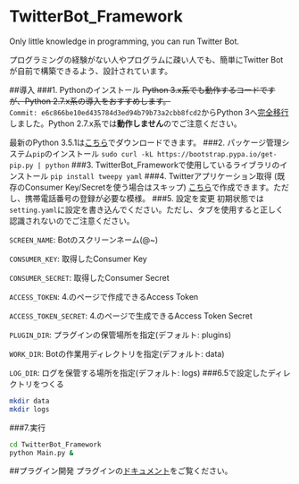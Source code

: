 # TwitterBot_Framework
Only little knowledge in programming, you can run Twitter Bot.

プログラミングの経験がない人やプログラムに疎い人でも、簡単にTwitter Botが自前で構築できるよう、設計されています。

##導入
###1. Pythonのインストール
<del>Python 3.x系でも動作するコードですが、Python 2.7.x系の導入をおすすめします。</del><br>
`Commit: e6c866be10ed435784d3ed94b79b73a2cbb8fcd2`からPython 3へ[完全移行](https://github.com/NephyProject/TwitterBot_Framework/commit/e6c866be10ed435784d3ed94b79b73a2cbb8fcd2)しました。Python 2.7.x系では**動作しません**のでご注意ください。

最新のPython 3.5.1は[こちら](https://www.python.org/downloads/release/python-351/)でダウンロードできます。
###2. パッケージ管理システム`pip`のインストール
`sudo curl -kL https://bootstrap.pypa.io/get-pip.py | python`
###3. TwitterBot_Frameworkで使用しているライブラリのインストール
`pip install tweepy yaml`
###4. Twitterアプリケーション取得 (既存のConsumer Key/Secretを使う場合はスキップ)
[こちら](https://apps.twitter.com/app/new)で作成できます。ただし、携帯電話番号の登録が必要な模様。
###5. 設定を変更
初期状態では`setting.yaml`に設定を書き込んでください。ただし、タブを使用すると正しく認識されないのでご注意ください。

`SCREEN_NAME`: Botのスクリーンネーム(@~)

`CONSUMER_KEY`: 取得したConsumer Key

`CONSUMER_SECRET`: 取得したConsumer Secret

`ACCESS_TOKEN`: 4.のページで作成できるAccess Token

`ACCESS_TOKEN_SECRET`: 4.のページで生成できるAccess Token Secret

`PLUGIN_DIR`: プラグインの保管場所を指定(デフォルト: plugins)

`WORK_DIR`: Botの作業用ディレクトリを指定(デフォルト: data)

`LOG_DIR`: ログを保管する場所を指定(デフォルト: logs)
###6.5で設定したディレクトリをつくる
```bash
mkdir data
mkdir logs
```
###7.実行
```bash
cd TwitterBot_Framework
python Main.py &
```

##プラグイン開発
プラグインの[ドキュメント](https://github.com/NephyProject/TwitterBot_Framework/wiki/%E3%83%97%E3%83%A9%E3%82%B0%E3%82%A4%E3%83%B3%E9%96%8B%E7%99%BA)をご覧ください。
